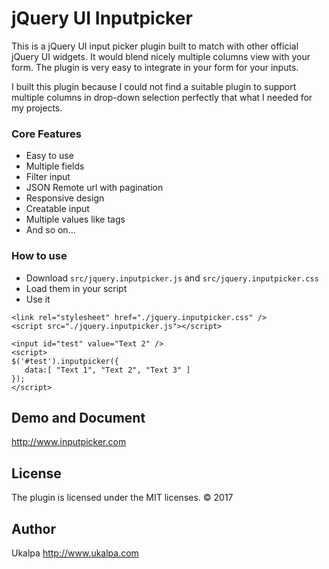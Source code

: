# jQuery UI Inputpicker

This is a jQuery UI input picker plugin built to match with other official jQuery UI widgets. It would blend nicely multiple columns view with your form. The plugin is very easy to integrate in your form for your inputs.

I built this plugin because I could not find a suitable plugin to support multiple columns in drop-down selection perfectly that what I needed for my projects.

### Core Features
* Easy to use
* Multiple fields
* Filter input
* JSON Remote url with pagination
* Responsive design
* Creatable input
* Multiple values like tags
* And so on...

### How to use
* Download `src/jquery.inputpicker.js` and `src/jquery.inputpicker.css`
* Load them in your script
* Use it
<pre><code class="html">&lt;link rel=&quot;stylesheet&quot; href=&quot;./jquery.inputpicker.css&quot; /&gt;
&lt;script src=&quot;./jquery.inputpicker.js&quot;&gt;&lt;/script&gt;

&lt;input id=&quot;test&quot; value=&quot;Text 2&quot; /&gt;
&lt;script&gt;
$('#test').inputpicker({
   data:[ &quot;Text 1&quot;, &quot;Text 2&quot;, &quot;Text 3&quot; ]
});
&lt;/script&gt;</code></pre>

## Demo and Document

http://www.inputpicker.com


## License

The plugin is licensed under the MIT licenses.  &copy; 2017 
 
 ## Author
 
 Ukalpa http://www.ukalpa.com
